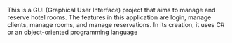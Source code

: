 This is a GUI (Graphical User Interface) project that aims to manage and reserve hotel rooms. The features in this application are login, manage clients, manage rooms, and manage reservations. In its creation, it uses C# or an object-oriented programming language
